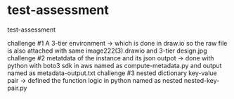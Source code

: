 # test-assessment
test-assessment



challenge #1 A 3-tier environment ->  which is done in draw.io so the raw file is also attached with same image222(3).drawio and 3-tier design.jpg 
challenge #2 metatdata of the instance and its json outpot  ->  done with python with boto3 sdk in aws named as compute-metadata.py and output named as metadata-output.txt
challenge #3 nested dictionary key-value pair ->  defined the function logic in python named as nested nested-key-pair.py
